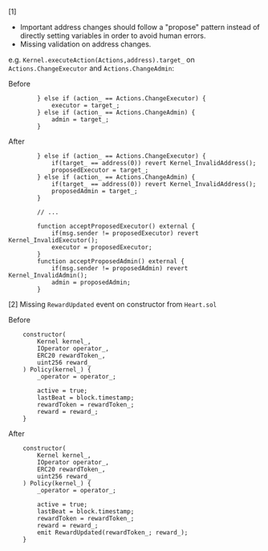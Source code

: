 [1]

- Important address changes should follow a "propose" pattern instead of directly setting variables in order to avoid human errors.
- Missing validation on address changes.

e.g. `Kernel.executeAction(Actions,address).target_` on `Actions.ChangeExecutor` and `Actions.ChangeAdmin`:

Before
```
        } else if (action_ == Actions.ChangeExecutor) {
            executor = target_;
        } else if (action_ == Actions.ChangeAdmin) {
            admin = target_;
        }
```

After
```
        } else if (action_ == Actions.ChangeExecutor) {
            if(target_ == address(0)) revert Kernel_InvalidAddress();
            proposedExecutor = target_;
        } else if (action_ == Actions.ChangeAdmin) {
            if(target_ == address(0)) revert Kernel_InvalidAddress();
            proposedAdmin = target_;
        }

        // ...

        function acceptProposedExecutor() external {
            if(msg.sender != proposedExecutor) revert Kernel_InvalidExecutor();
            executor = proposedExecutor;
        }
        function acceptProposedAdmin() external {
            if(msg.sender != proposedAdmin) revert Kernel_InvalidAdmin();
            admin = proposedAdmin;
        }
```

[2]
Missing `RewardUpdated` event on constructor from `Heart.sol`

Before
```
    constructor(
        Kernel kernel_,
        IOperator operator_,
        ERC20 rewardToken_,
        uint256 reward_
    ) Policy(kernel_) {
        _operator = operator_;

        active = true;
        lastBeat = block.timestamp;
        rewardToken = rewardToken_;
        reward = reward_;
    }

```

After
```
    constructor(
        Kernel kernel_,
        IOperator operator_,
        ERC20 rewardToken_,
        uint256 reward_
    ) Policy(kernel_) {
        _operator = operator_;

        active = true;
        lastBeat = block.timestamp;
        rewardToken = rewardToken_;
        reward = reward_;
        emit RewardUpdated(rewardToken_; reward_);
    }

```